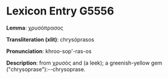 # Lexicon Entry G5556

**Lemma**: χρυσόπρασος

**Transliteration (xlit)**: chrysóprasos

**Pronunciation**: khroo-sop'-ras-os

**Description**:
from χρυσός and  (a leek); a greenish-yellow gem ("chrysoprase"):--chrysoprase.
